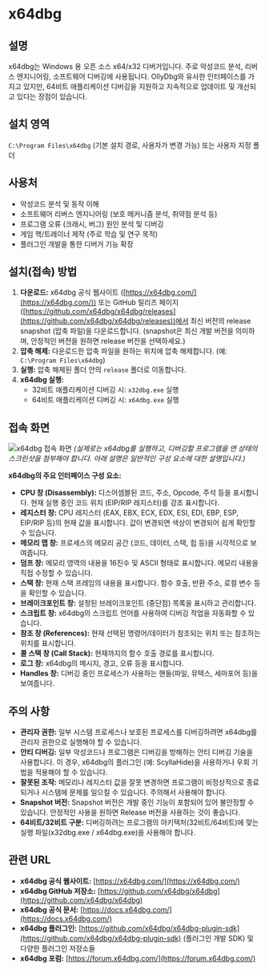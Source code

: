 # x64dbg

## 설명
x64dbg는 Windows 용 오픈 소스 x64/x32 디버거입니다. 주로 악성코드 분석, 리버스 엔지니어링, 소프트웨어 디버깅에 사용됩니다.  OllyDbg와 유사한 인터페이스를 가지고 있지만, 64비트 애플리케이션 디버깅을 지원하고 지속적으로 업데이트 및 개선되고 있다는 장점이 있습니다.

## 설치 영역
`C:\Program Files\x64dbg` (기본 설치 경로, 사용자가 변경 가능) 또는 사용자 지정 폴더

## 사용처
- 악성코드 분석 및 동작 이해
- 소프트웨어 리버스 엔지니어링 (보호 메커니즘 분석, 취약점 분석 등)
- 프로그램 오류 (크래시, 버그) 원인 분석 및 디버깅
- 게임 핵/트레이너 제작 (주로 학습 및 연구 목적)
- 플러그인 개발을 통한 디버거 기능 확장

## 설치(접속) 방법
1. **다운로드:** x64dbg 공식 웹사이트 ([https://x64dbg.com/](https://x64dbg.com/)) 또는 GitHub 릴리즈 페이지 ([https://github.com/x64dbg/x64dbg/releases](https://github.com/x64dbg/x64dbg/releases))에서 최신 버전의 release snapshot (압축 파일)을 다운로드합니다.  (snapshot은 최신 개발 버전을 의미하며, 안정적인 버전을 원하면 release 버전을 선택하세요.)
2. **압축 해제:** 다운로드한 압축 파일을 원하는 위치에 압축 해제합니다.  (예: `C:\Program Files\x64dbg`)
3. **실행:** 압축 해제된 폴더 안의 `release` 폴더로 이동합니다.
4. **x64dbg 실행:**
    -  32비트 애플리케이션 디버깅 시: `x32dbg.exe` 실행
    -  64비트 애플리케이션 디버깅 시: `x64dbg.exe` 실행

## 접속 화면
![x64dbg 접속 화면](x64dbg_screenshot.png)
*(실제로는 x64dbg를 실행하고, 디버깅할 프로그램을 연 상태의 스크린샷을 첨부해야 합니다. 아래 설명은 일반적인 구성 요소에 대한 설명입니다.)*

**x64dbg의 주요 인터페이스 구성 요소:**

*   **CPU 창 (Disassembly):**  디스어셈블된 코드, 주소, Opcode, 주석 등을 표시합니다.  현재 실행 중인 코드 위치 (EIP/RIP 레지스터)를 강조 표시합니다.
*   **레지스터 창:** CPU 레지스터 (EAX, EBX, ECX, EDX, ESI, EDI, EBP, ESP, EIP/RIP 등)의 현재 값을 표시합니다.  값이 변경되면 색상이 변경되어 쉽게 확인할 수 있습니다.
*   **메모리 맵 창:**  프로세스의 메모리 공간 (코드, 데이터, 스택, 힙 등)을 시각적으로 보여줍니다.
*   **덤프 창:** 메모리 영역의 내용을 16진수 및 ASCII 형태로 표시합니다.  메모리 내용을 직접 수정할 수 있습니다.
*   **스택 창:**  현재 스택 프레임의 내용을 표시합니다.  함수 호출, 반환 주소, 로컬 변수 등을 확인할 수 있습니다.
*   **브레이크포인트 창:** 설정된 브레이크포인트 (중단점) 목록을 표시하고 관리합니다.
*   **스크립트 창:**  x64dbg의 스크립트 언어를 사용하여 디버깅 작업을 자동화할 수 있습니다.
*   **참조 창 (References):**  현재 선택된 명령어/데이터가 참조되는 위치 또는 참조하는 위치를 표시합니다.
*   **콜 스택 창 (Call Stack):**  현재까지의 함수 호출 경로를 표시합니다.
*   **로그 창:** x64dbg의 메시지, 경고, 오류 등을 표시합니다.
*   **Handles 창:** 디버깅 중인 프로세스가 사용하는 핸들(파일, 뮤텍스, 세마포어 등)을 보여줍니다.

## 주의 사항
- **관리자 권한:**  일부 시스템 프로세스나 보호된 프로세스를 디버깅하려면 x64dbg를 관리자 권한으로 실행해야 할 수 있습니다.
- **안티 디버깅:**  일부 악성코드나 프로그램은 디버깅을 방해하는 안티 디버깅 기술을 사용합니다.  이 경우, x64dbg의 플러그인 (예: ScyllaHide)을 사용하거나 우회 기법을 적용해야 할 수 있습니다.
- **잘못된 조작:**  메모리나 레지스터 값을 잘못 변경하면 프로그램이 비정상적으로 종료되거나 시스템에 문제를 일으킬 수 있습니다.  주의해서 사용해야 합니다.
- **Snapshot 버전:** Snapshot 버전은 개발 중인 기능이 포함되어 있어 불안정할 수 있습니다.  안정적인 사용을 원하면 Release 버전을 사용하는 것이 좋습니다.
- **64비트/32비트 구분:** 디버깅하려는 프로그램의 아키텍처(32비트/64비트)에 맞는 실행 파일(x32dbg.exe / x64dbg.exe)을 사용해야 합니다.

## 관련 URL
- **x64dbg 공식 웹사이트:** [https://x64dbg.com/](https://x64dbg.com/)
- **x64dbg GitHub 저장소:** [https://github.com/x64dbg/x64dbg](https://github.com/x64dbg/x64dbg)
- **x64dbg 공식 문서:** [https://docs.x64dbg.com/](https://docs.x64dbg.com/)
- **x64dbg 플러그인:** [https://github.com/x64dbg/x64dbg-plugin-sdk](https://github.com/x64dbg/x64dbg-plugin-sdk) (플러그인 개발 SDK) 및 다양한 플러그인 저장소들
- **x64dbg 포럼:** [https://forum.x64dbg.com/](https://forum.x64dbg.com/)

